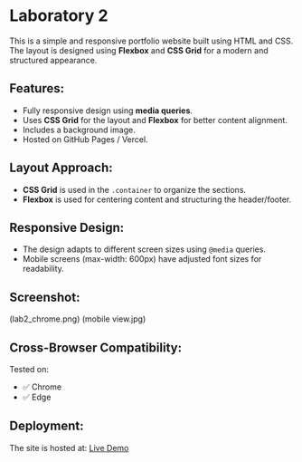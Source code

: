 # Laboratory 2

This is a simple and responsive portfolio website built using HTML and CSS. The layout is designed using **Flexbox** and **CSS Grid** for a modern and structured appearance.

## Features:
- Fully responsive design using **media queries**.
- Uses **CSS Grid** for the layout and **Flexbox** for better content alignment.
- Includes a background image.
- Hosted on GitHub Pages / Vercel.

## Layout Approach:
- **CSS Grid** is used in the `.container` to organize the sections.
- **Flexbox** is used for centering content and structuring the header/footer.

## Responsive Design:
- The design adapts to different screen sizes using `@media` queries.
- Mobile screens (max-width: 600px) have adjusted font sizes for readability.

## Screenshot:
(lab2_chrome.png)
(mobile view.jpg)

## Cross-Browser Compatibility:
Tested on:
- ✅ Chrome
- ✅ Edge

## Deployment:
The site is hosted at: [Live Demo](https://cyrylretuta.github.io/laboratory-2/)
